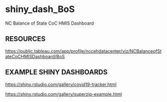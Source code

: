 # shiny_dash_BoS
NC Balance of State CoC HMIS Dashboard


## RESOURCES ##
https://public.tableau.com/app/profile/nccehdatacenter/viz/NCBalanceofStateCoCHMISDashboard/BoS

## EXAMPLE SHINY DASHBOARDS ##
https://shiny.rstudio.com/gallery/covid19-tracker.html

https://shiny.rstudio.com/gallery/superzip-example.html
